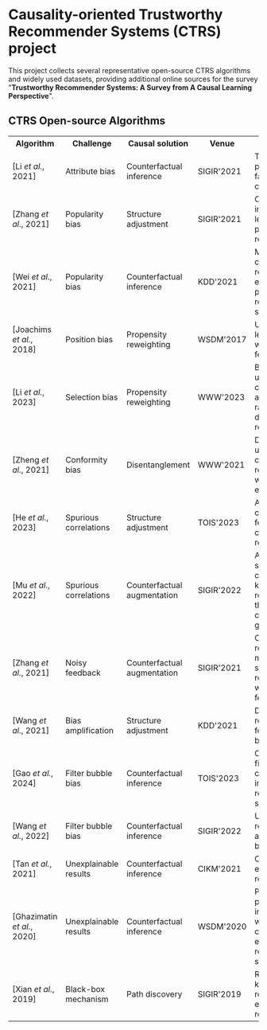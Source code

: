 # Causality-oriented Trustworthy Recommender Systems (CTRS) project
This project collects several representative open-source CTRS algorithms and widely used datasets, providing additional online sources for the survey "**Trustworthy Recommender Systems: A Survey from A Causal Learning Perspective**".

## CTRS Open-source Algorithms
<table>
  <tr>
    <th width="200px">Algorithm</th>
    <th>Challenge</th>
    <th>Causal solution</th>
    <th>Venue</th>
    <th>Paper</th>
    <th>Link</th>
  </tr>
  <tr>
    <td width="200px">[Li <i>et al.</i>, 2021]</td>
    <td>Attribute bias</td>
    <td>Counterfactual inference</td>
    <td>SIGIR'2021</td>
    <td>Towards personalized fairness based on causal notion</td>
    <td><a href="https://github.com/yunqi-li/Personalized-Counterfactual-Fairness-in-Recommendation">Link</a></td>
  </tr>
  <tr>
    <td>[Zhang <i>et al.</i>, 2021]</td>
    <td>Popularity bias</td>
    <td>Structure adjustment</td>
    <td>SIGIR'2021</td>
    <td>Causal intervention for leveraging popularity bias in recommendation</td>
    <td><a href="https://github.com/zyang1580/PDA">Link</a></td>
  </tr>
  <tr>
    <td>[Wei <i>et al.</i>, 2021]</td>
    <td>Popularity bias</td>
    <td>Counterfactual inference</td>
    <td>KDD'2021</td>
    <td>Model-agnostic counterfactual reasoning for eliminating popularity bias in recommender system</td>
    <td><a href="https://github.com/weitianxin/MACR">Link</a></td>
  </tr>
  <tr>
    <td>[Joachims <i>et al.</i>, 2018]</td>
    <td>Position bias</td>
    <td>Propensity reweighting</td>
    <td>WSDM'2017</td>
    <td>Unbiased learning-to-rank with biased feedback</td>
    <td><a href="https://github.com/ULTR-Community/ULTRA">Link</a></td>
  </tr>
  <tr>
    <td>[Li <i>et al.</i>, 2023]</td>
    <td>Selection bias</td>
    <td>Propensity reweighting</td>
    <td>WWW'2023</td>
    <td>Balancing unobserved confounding with a few unbiased ratings in debiased recommendations</td>
    <td><a href="https://github.com/haoxuanli-pku/WWW23-Balancing-Unobserved-Confounding">Link</a></td>
  </tr>
  <tr>
    <td>[Zheng <i>et al.</i>, 2021]</td>
    <td>Conformity bias</td>
    <td>Disentanglement</td>
    <td>WWW'2021</td>
    <td>Disentangling user interest and conformity for recommendation with causal embedding</td>
    <td><a href="https://github.com/tsinghua-fib-lab/DICE">Link</a></td>
  </tr>
  <tr>
    <td>[He <i>et al.</i>, 2023]</td>
    <td>Spurious correlations</td>
    <td>Structure adjustment</td>
    <td>TOIS'2023</td>
    <td>Addressing confounding feature issue for causal recommendation</td>
    <td><a href="https://github.com/zyang1580/DCR">Link</a></td>
  </tr>
  <tr>
    <td>[Mu <i>et al.</i>, 2022]</td>
    <td>Spurious correlations</td>
    <td>Counterfactual augmentation</td>
    <td>SIGIR'2022</td>
    <td>Alleviating spurious correlations in knowledgeaware recommendations through counterfactual generator</td>
    <td><a href="https://github.com/RUCAlBox/CGKR">Link</a></td>
  </tr>
  <tr>
    <td>[Zhang <i>et al.</i>, 2021]</td>
    <td>Noisy feedback</td>
    <td>Counterfactual augmentation</td>
    <td>SIGIR'2021</td>
    <td>Counterfactual reward modification for streaming recommendation with delayed feedback</td>
    <td><a href="https://github.com/hnjia00/Delayed-Feedback/">Link</a></td>
  </tr>
  <tr>
    <td>[Wang <i>et al.</i>, 2021]</td>
    <td>Bias amplification</td>
    <td>Structure adjustment</td>
    <td>KDD'2021</td>
    <td>Deconfounded recommendation for alleviating bias amplification</td>
    <td><a href="https://github.com/WenjieWWJ/DecRS">Link</a></td>
  </tr>
  <tr>
    <td>[Gao <i>et al.</i>, 2024]</td>
    <td>Filter bubble bias</td>
    <td>Counterfactual inference</td>
    <td>TOIS'2023</td>
    <td>CIRS: bursting filter bubbles by counterfactual interactive recommender system</td>
    <td><a href="https://github.com/chongminggao/CIRS-codes">Link</a></td>
  </tr>
  <tr>
    <td>[Wang <i>et al.</i>, 2022]</td>
    <td>Filter bubble bias</td>
    <td>Counterfactual inference</td>
    <td>SIGIR'2022</td>
    <td>User-controllable recommendation against filter bubbles</td>
    <td><a href="https://github.com/WenjieWWJ/UCRS">Link</a></td>
  </tr>
  <tr>
    <td>[Tan <i>et al.</i>, 2021]</td>
    <td>Unexplainable results</td>
    <td>Counterfactual inference</td>
    <td>CIKM'2021</td>
    <td>Counterfactual explainable recommendation</td>
    <td><a href="https://github.com/christjann/counter">Link</a></td>
  </tr>
  <tr>
    <td>[Ghazimatin <i>et al.</i>, 2020]</td>
    <td>Unexplainable results</td>
    <td>Counterfactual inference</td>
    <td>WSDM'2020</td>
    <td>PRINCE: provider-side interpretability with counterfactual explanations in recommender systems</td>
    <td><a href="https://github.com/azinmatin/prince/">Link</a></td>
  </tr>
  <tr>
    <td>[Xian <i>et al.</i>, 2019]</td>
    <td>Black-box mechanism</td>
    <td>Path discovery</td>
    <td>SIGIR'2019</td>
    <td>Reinforcement knowledge graph reasoning for explainable recommendation</td>
    <td><a href="https://github.com/orcax/PGPR">Link</a></td>
  </tr>
</table>

